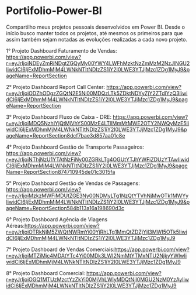 # Portifolio-Power-BI
Compartilho meus projetos pessoais desenvolvidos em Power BI. Desde o início busco manter todos os projetos, até mesmos os primeiros para que assim também sejam notadas as evoluções realizadas a cada novo projeto. 

1° Projeto Dashboard Faturamento de Vendas: https://app.powerbi.com/view?r=eyJrIjoiNDEyZmRiNDgtZGQyMy00YWY4LWFhMzktNzZmMzM2NzJlNGU2IiwidCI6IjExMDhmMjM4LWNkNTItNDIzZS1iY2I0LWE3YTJjMzc1ZDg1MyJ9&pageName=ReportSection

2° Projeto Dashboard Report Call Center: https://app.powerbi.com/view?r=eyJrIjoiODZhODgzZGQtN2E5Ni00MDQzLTk5ZDktNDYyZjY2ZTdlYzQ3IiwidCI6IjExMDhmMjM4LWNkNTItNDIzZS1iY2I0LWE3YTJjMzc1ZDg1MyJ9&pageName=ReportSection

3° Projeto Dashboard Fluxo de Caixa - DRE: https://app.powerbi.com/view?r=eyJrIjoiMDQ5NzhlYjQtMjVhYS00MzE4LTllMmMtMWE2OTY2NWQyMzE5IiwidCI6IjExMDhmMjM4LWNkNTItNDIzZS1iY2I0LWE3YTJjMzc1ZDg1MyJ9&pageName=ReportSection8dcf7bae3d857aa01c8e

4° Projeto Dashboard Gestão de Transporte Passageiros: https://app.powerbi.com/view?r=eyJrIjoiNThjNzU1YTAtNzFiNy00ZGRkLTg4OGUtYTJhYWFiZDUzYTAwIiwidCI6IjExMDhmMjM4LWNkNTItNDIzZS1iY2I0LWE3YTJjMzc1ZDg1MyJ9&pageName=ReportSection874710945de01c3015fa

5° Projeto Dashboard Gestão de Vendas de Passagens: https://app.powerbi.com/view?r=eyJrIjoiMzkzMWFiMDUtZGE3Ny00NDMyLTg1NzQtYTVhNjMwOTk1MWYyIiwidCI6IjExMDhmMjM4LWNkNTItNDIzZS1iY2I0LWE3YTJjMzc1ZDg1MyJ9&pageName=ReportSection584b113a16a198690d3c

6° Projeto  Dashboard Agência de Viagens Aéreas:https://app.powerbi.com/view?r=eyJrIjoiOTRkNjM5ZWQtNWRmYi00YjRhLTg1MmQtZDZjYjI3MWI5OTk5IiwidCI6IjExMDhmMjM4LWNkNTItNDIzZS1iY2I0LWE3YTJjMzc1ZDg1MyJ9

7° Projeto  Dashboard de Vendas Comerciais:https://app.powerbi.com/view?r=eyJrIjoiMTZiMjc4MDAtYTc4Yi00MDk3LWI2NmMtYTMxNTU2NjkyYWIwIiwidCI6IjExMDhmMjM4LWNkNTItNDIzZS1iY2I0LWE3YTJjMzc1ZDg1MyJ9

8° Projeto Dashboard Comercial: https://app.powerbi.com/view?r=eyJrIjoiOGQ1MTUzMzctYzZkYi00MjVhLWIyMDQtNjI0MGU2NzM0YzAyIiwidCI6IjExMDhmMjM4LWNkNTItNDIzZS1iY2I0LWE3YTJjMzc1ZDg1MyJ9
